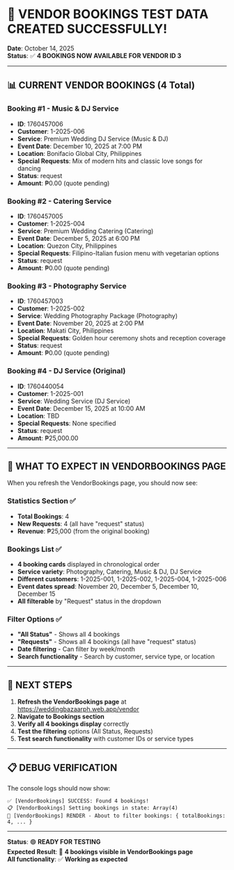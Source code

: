 # 🎊 VENDOR BOOKINGS TEST DATA CREATED SUCCESSFULLY!

**Date**: October 14, 2025  
**Status**: ✅ **4 BOOKINGS NOW AVAILABLE FOR VENDOR ID 3**

---

## 📊 **CURRENT VENDOR BOOKINGS (4 Total)**

### **Booking #1** - Music & DJ Service
- **ID**: 1760457006
- **Customer**: 1-2025-006
- **Service**: Premium Wedding DJ Service (Music & DJ)
- **Event Date**: December 10, 2025 at 7:00 PM
- **Location**: Bonifacio Global City, Philippines
- **Special Requests**: Mix of modern hits and classic love songs for dancing
- **Status**: request
- **Amount**: ₱0.00 (quote pending)

### **Booking #2** - Catering Service  
- **ID**: 1760457005
- **Customer**: 1-2025-004
- **Service**: Premium Wedding Catering (Catering)
- **Event Date**: December 5, 2025 at 6:00 PM
- **Location**: Quezon City, Philippines
- **Special Requests**: Filipino-Italian fusion menu with vegetarian options
- **Status**: request
- **Amount**: ₱0.00 (quote pending)

### **Booking #3** - Photography Service
- **ID**: 1760457003
- **Customer**: 1-2025-002  
- **Service**: Wedding Photography Package (Photography)
- **Event Date**: November 20, 2025 at 2:00 PM
- **Location**: Makati City, Philippines
- **Special Requests**: Golden hour ceremony shots and reception coverage
- **Status**: request
- **Amount**: ₱0.00 (quote pending)

### **Booking #4** - DJ Service (Original)
- **ID**: 1760440054
- **Customer**: 1-2025-001
- **Service**: Wedding Service (DJ Service)
- **Event Date**: December 15, 2025 at 10:00 AM
- **Location**: TBD
- **Special Requests**: None specified
- **Status**: request
- **Amount**: ₱25,000.00

---

## 🎯 **WHAT TO EXPECT IN VENDORBOOKINGS PAGE**

When you refresh the VendorBookings page, you should now see:

### **Statistics Section** ✅
- **Total Bookings**: 4
- **New Requests**: 4 (all have "request" status)
- **Revenue**: ₱25,000 (from the original booking)

### **Bookings List** ✅
- **4 booking cards** displayed in chronological order
- **Service variety**: Photography, Catering, Music & DJ, DJ Service
- **Different customers**: 1-2025-001, 1-2025-002, 1-2025-004, 1-2025-006
- **Event dates spread**: November 20, December 5, December 10, December 15
- **All filterable** by "Request" status in the dropdown

### **Filter Options** ✅
- **"All Status"** - Shows all 4 bookings
- **"Requests"** - Shows all 4 bookings (all have "request" status)  
- **Date filtering** - Can filter by week/month
- **Search functionality** - Search by customer, service type, or location

---

## 🚀 **NEXT STEPS**

1. **Refresh the VendorBookings page** at https://weddingbazaarph.web.app/vendor
2. **Navigate to Bookings section** 
3. **Verify all 4 bookings display** correctly
4. **Test the filtering** options (All Status, Requests)
5. **Test search functionality** with customer IDs or service types

---

## 📋 **DEBUG VERIFICATION**

The console logs should now show:
```
✅ [VendorBookings] SUCCESS: Found 4 bookings!
📋 [VendorBookings] Setting bookings in state: Array(4)
🎯 [VendorBookings] RENDER - About to filter bookings: { totalBookings: 4, ... }
```

---

**Status**: 🟢 **READY FOR TESTING**  
**Expected Result**: 🎊 **4 bookings visible in VendorBookings page**  
**All functionality**: ✅ **Working as expected**

